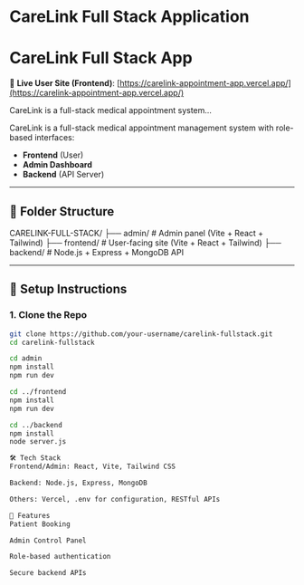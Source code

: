 # CareLink Full Stack Application
# CareLink Full Stack App

🔗 **Live User Site (Frontend)**: [https://carelink-appointment-app.vercel.app/](https://carelink-appointment-app.vercel.app/)

CareLink is a full-stack medical appointment system...

CareLink is a full-stack medical appointment management system with role-based interfaces:

- **Frontend** (User)
- **Admin Dashboard**
- **Backend** (API Server)

---

## 📁 Folder Structure

CARELINK-FULL-STACK/
├── admin/ # Admin panel (Vite + React + Tailwind)
├── frontend/ # User-facing site (Vite + React + Tailwind)
├── backend/ # Node.js + Express + MongoDB API


---

## 🚀 Setup Instructions

### 1. Clone the Repo

```bash
git clone https://github.com/your-username/carelink-fullstack.git
cd carelink-fullstack

cd admin
npm install
npm run dev

cd ../frontend
npm install
npm run dev

cd ../backend
npm install
node server.js

🛠 Tech Stack
Frontend/Admin: React, Vite, Tailwind CSS

Backend: Node.js, Express, MongoDB

Others: Vercel, .env for configuration, RESTful APIs

📌 Features
Patient Booking

Admin Control Panel

Role-based authentication

Secure backend APIs




